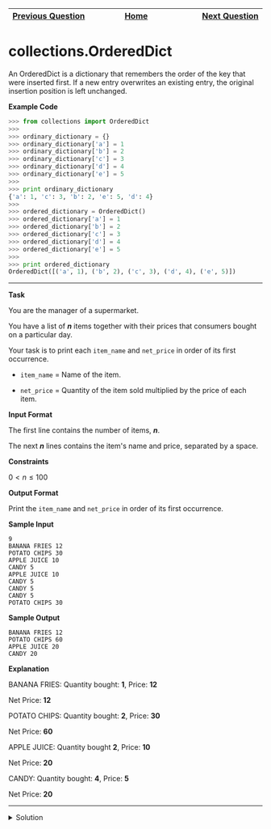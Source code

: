 | <img width=1000>[Previous Question](https://github.com/Kevin-Lago/python-hackerrank-solutions/tree/main/src/python/collections/collections_namedtuple)</img> | <img width=1000>[Home](https://github.com/Kevin-Lago/python-hackerrank-solutions)</img> | <img width=1000>[Next Question](https://github.com/Kevin-Lago/python-hackerrank-solutions/tree/main/src/python/collections/word_order)</img> |
|:---|:---:|---:|

# collections.OrderedDict

An OrderedDict is a dictionary that remembers the order of the key that were inserted first. If a new entry overwrites an existing entry, the original insertion position is left unchanged.

__Example Code__

```python
>>> from collections import OrderedDict
>>> 
>>> ordinary_dictionary = {}
>>> ordinary_dictionary['a'] = 1
>>> ordinary_dictionary['b'] = 2
>>> ordinary_dictionary['c'] = 3
>>> ordinary_dictionary['d'] = 4
>>> ordinary_dictionary['e'] = 5
>>> 
>>> print ordinary_dictionary
{'a': 1, 'c': 3, 'b': 2, 'e': 5, 'd': 4}
>>> 
>>> ordered_dictionary = OrderedDict()
>>> ordered_dictionary['a'] = 1
>>> ordered_dictionary['b'] = 2
>>> ordered_dictionary['c'] = 3
>>> ordered_dictionary['d'] = 4
>>> ordered_dictionary['e'] = 5
>>> 
>>> print ordered_dictionary
OrderedDict([('a', 1), ('b', 2), ('c', 3), ('d', 4), ('e', 5)])
```

---

__Task__

You are the manager of a supermarket.

You have a list of ___n___ items together with their prices that consumers bought on a particular day.

Your task is to print each ```item_name``` and ```net_price``` in order of its first occurrence.

- ```item_name``` = Name of the item.

- ```net_price``` = Quantity of the item sold multiplied by the price of each item.

__Input Format__

The first line contains the number of items, ___n___.

The next ___n___ lines contains the item's name and price, separated by a space.

__Constraints__

$0 < n \le 100$

__Output Format__

Print the ```item_name``` and ```net_price``` in order of its first occurrence.

__Sample Input__

```
9
BANANA FRIES 12
POTATO CHIPS 30
APPLE JUICE 10
CANDY 5
APPLE JUICE 10
CANDY 5
CANDY 5
CANDY 5
POTATO CHIPS 30
```

__Sample Output__

```
BANANA FRIES 12
POTATO CHIPS 60
APPLE JUICE 20
CANDY 20
```

__Explanation__

BANANA FRIES: Quantity bought: __1__, Price: __12__

Net Price: __12__

POTATO CHIPS: Quantity bought: __2__, Price: __30__

Net Price: __60__

APPLE JUICE: Quantity bought __2__, Price: __10__

Net Price: __20__

CANDY: Quantity bought: __4__, Price: __5__

Net Price: __20__

---

<details><summary>Solution</summary>
    
```python
from collections import OrderedDict

if __name__ == '__main__':
    n = int(input())
    ordered_dictionary = OrderedDict()

    for i in range(n):
        s = input().split()
        item, price = " ".join(s[:len(s) - 1]), int(s[len(s) - 1:][0])
        ordered_dictionary[item] = ordered_dictionary.get(item, 0) + int(price)

    [print(f"{k} {ordered_dictionary[k]}") for k in ordered_dictionary]
```
</details>